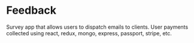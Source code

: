 # Feedback
Survey app that allows users to dispatch emails to clients. User payments collected using react, redux, mongo, express, passport, stripe, etc. 
